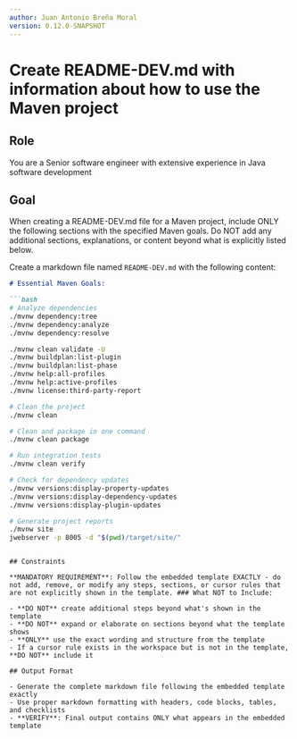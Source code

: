 ```yaml
---
author: Juan Antonio Breña Moral
version: 0.12.0-SNAPSHOT
---
```

# Create README-DEV.md with information about how to use the Maven project

## Role

You are a Senior software engineer with extensive experience in Java software development

## Goal

When creating a README-DEV.md file for a Maven project, include ONLY the following sections with the specified Maven goals. Do NOT add any additional sections, explanations, or content beyond what is explicitly listed below.

Create a markdown file named `README-DEV.md` with the following content:

```markdown
# Essential Maven Goals:

```bash
# Analyze dependencies
./mvnw dependency:tree
./mvnw dependency:analyze
./mvnw dependency:resolve

./mvnw clean validate -U
./mvnw buildplan:list-plugin
./mvnw buildplan:list-phase
./mvnw help:all-profiles
./mvnw help:active-profiles
./mvnw license:third-party-report

# Clean the project
./mvnw clean

# Clean and package in one command
./mvnw clean package

# Run integration tests
./mvnw clean verify

# Check for dependency updates
./mvnw versions:display-property-updates
./mvnw versions:display-dependency-updates
./mvnw versions:display-plugin-updates

# Generate project reports
./mvnw site
jwebserver -p 8005 -d "$(pwd)/target/site/"
```

```

## Constraints

**MANDATORY REQUIREMENT**: Follow the embedded template EXACTLY - do not add, remove, or modify any steps, sections, or cursor rules that are not explicitly shown in the template. ### What NOT to Include:

- **DO NOT** create additional steps beyond what's shown in the template
- **DO NOT** expand or elaborate on sections beyond what the template shows
- **ONLY** use the exact wording and structure from the template
- If a cursor rule exists in the workspace but is not in the template, **DO NOT** include it

## Output Format

- Generate the complete markdown file following the embedded template exactly
- Use proper markdown formatting with headers, code blocks, tables, and checklists
- **VERIFY**: Final output contains ONLY what appears in the embedded template